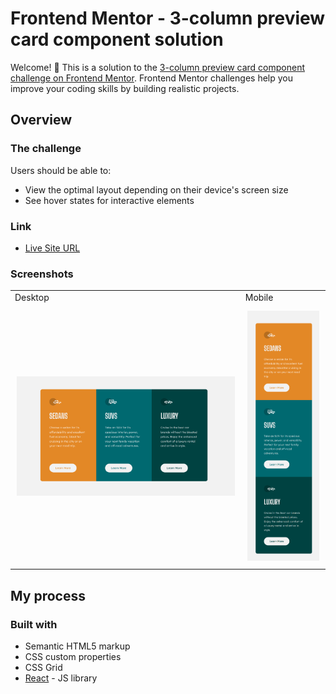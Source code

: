 # Frontend Mentor - 3-column preview card component solution

Welcome! 👋 This is a solution to the [3-column preview card component challenge on Frontend Mentor](https://www.frontendmentor.io/challenges/3column-preview-card-component-pH92eAR2-). Frontend Mentor challenges help you improve your coding skills by building realistic projects.

## Overview

### The challenge

Users should be able to:

- View the optimal layout depending on their device's screen size
- See hover states for interactive elements

### Link

- [Live Site URL](https://15-3-column-preview-card.netlify.app/)

### Screenshots

<table style="width: 100%; border-collapse: collapse;">
	<tr>
		<td>Desktop</td>
		<td>Mobile</td>
	</tr>
  <tr>
    <td style="widtht: 80vw; padding: 10px;"><img src="./screenshot-desktop.png" alt="desktop screenshot"></td>
    <td style="width: 12vw; padding: 10px;"><img src="./screenshot-mobile.png" alt="mobile screenshot"></td>
  </tr>
</table>

## My process

### Built with

- Semantic HTML5 markup
- CSS custom properties
- CSS Grid
- [React](https://reactjs.org/) - JS library
